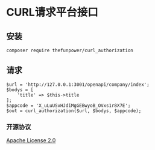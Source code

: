 # CURL请求平台接口 

## 安装 

~~~
composer require thefunpower/curl_authorization
~~~


## 请求

~~~
$url = 'http://127.0.0.1:3001/openapi/company/index';
$bodys = [
    'title' => $this->title
];
$appcode = 'X_uLuUSvHJdiMgGEBwyoB_OVxs1r8X7E';
$out = curl_authorization($url, $bodys, $appcode);
~~~


### 开源协议 

[Apache License 2.0](LICENSE)
